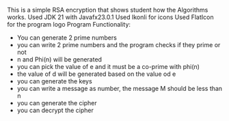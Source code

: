 This is a simple RSA encryption that shows student how the Algorithms works.
Used JDK 21 with Javafx23.0.1
Used Ikonli for icons
Used FlatIcon for the program logo
Program Functionality:
- You can generate 2 prime numbers
- you can write 2 prime numbers and the program checks if they prime or not
- n and Phi(n) will be generated
- you can pick the value of e and it must be a co-prime with phi(n)
- the value of d will be generated based on the value od e
- you can generate the keys
- you can write a message as number, the message M should be less than n
- you can generate the cipher
- you can decrypt the cipher
